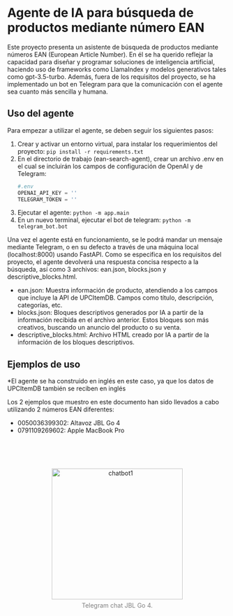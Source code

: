 # Agente de IA para búsqueda de productos mediante número EAN

Este proyecto presenta un asistente de búsqueda de productos mediante números EAN (European Article Number). En él se ha querido reflejar la capacidad para diseñar y programar soluciones de inteligencia artificial, haciendo uso de frameworks como LlamaIndex y modelos generativos tales como gpt-3.5-turbo. Además, fuera de los requisitos del proyecto, se ha implementado un bot en Telegram para que la comunicación con el agente sea cuanto más sencilla y humana.

## Uso del agente

Para empezar a utilizar el agente, se deben seguir los siguientes pasos:
1. Crear y activar un entorno virtual, para instalar los requerimientos del proyecto:
`pip install -r requirements.txt`
2. En el directorio de trabajo (ean-search-agent), crear un archivo .env en el cual se incluirán los campos de configuración de OpenAI y de Telegram:
   ```python
   #.env
   OPENAI_API_KEY = ''
   TELEGRAM_TOKEN = ''
   ```
3. Ejecutar el agente: `python -m app.main`
4. En un nuevo terminal, ejecutar el bot de telegram: `python -m telegram_bot.bot`

Una vez el agente está en funcionamiento, se le podrá mandar un mensaje mediante Telegram, o en su defecto a través de una máquina local (localhost:8000) usando FastAPI. Como se especifica en los requisitos del proyecto, el agente devolverá una respuesta concisa respecto a la búsqueda, así como 3 archivos: ean.json, blocks.json y descriptive_blocks.html.

- ean.json: Muestra información de producto, atendiendo a los campos que incluye la API de UPCItemDB. Campos como título, descripción, categorías, etc.
- blocks.json: Bloques descriptivos generados por IA a partir de la información recibida en el archivo anterior. Estos bloques son más creativos, buscando un anuncio del producto o su venta.
- descriptive_blocks.html: Archivo HTML creado por IA a partir de la información de los bloques descriptivos.


## Ejemplos de uso
*El agente se ha construido en inglés en este caso, ya que los datos de UPCItemDB también se reciben en inglés

Los 2 ejemplos que muestro en este documento han sido llevados a cabo utilizando 2 números EAN diferentes:
- 0050036399302: Altavoz JBL Go 4
- 0791109269602: Apple MacBook Pro

<br><br><br>
<div align="center">
   <figure>
      <img src="https://github.com/user-attachments/assets/28c780d1-3f79-4a3c-aab9-26a0ee2765b5" alt="chatbot1" width="300"/>   
      <figcaption>Telegram chat JBL Go 4.</figcaption>
</div>
<br><br><br>

<style>
  figure {
    text-align: center;
  }
  figcaption {
    font-size: 14px;
    color: gray;
    margin-top: 5px;
  }
</style>
